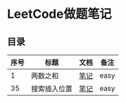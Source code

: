 # LeetCode做题笔记

## 目录

序号 | 标题 | 文档 | 备注
---|---|---|---
1 | 两数之和 | [笔记](./docs/array/1-两数之和.md) | easy
35 | 搜索插入位置 | [笔记](./docs/array/35-搜索插入位置.md) | easy
